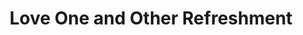 ---
title: "Love One and Other Refreshment"
url: /densambadu/love-one-and-other-refreshment/
shop: shop
---